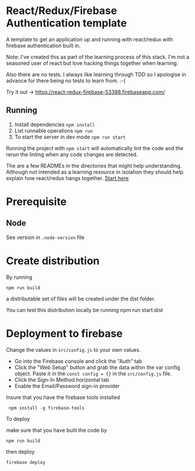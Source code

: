 #  React/Redux/Firebase Authentication template

A template to get an application up and running with react/redux with firebase authentication built in.

Note: I've created this as part of the learning process of this stack. I'm not a seasoned user of react but love hacking things together when learning.

Also there are no tests. I always like learning through TDD so I apologise in advance for there being no tests to learn from. :-(

Try it out -> https://react-redux-firebase-53388.firebaseapp.com/


## Running

1. Install dependencies ```npm install```
2. List runnable operations ```npm run```
3. To start the server in dev mode ```npm run start```


Running the project with `npm start` will automatically lint the code and the rerun the linting when any code changes are detected.


The are a few READMEs in the directories that might help understanding. Although not intended as a learning resource in isolation they should help explain how react/redux hangs together. [Start here](./src/README.md)

# Prerequisite

## Node
See version in `.node-version` file

# Create distribution
By running

    npm run build

a distributable set of files will be created under the dist folder.

You can test this distribution locally be running
    npm run start:dist
# Deployment to firebase

Change the values in `src/config.js` to your own values. 

* Go into the Firebase console and click the "Auth" tab
* Click the "Web Setup" button and grab the data within the var config object. Paste it in the `const config = {}` in the `src/config.js` file.
* Click the Sign-In Method horizontal tab
* Enable the Email/Password sign-in provider

Insure that you have the firebase tools installed

     npm install -g firebase-tools

To deploy

make sure that you have built the code by 
```
npm run build
```

then deploy 

```
firebase deploy
```
    
